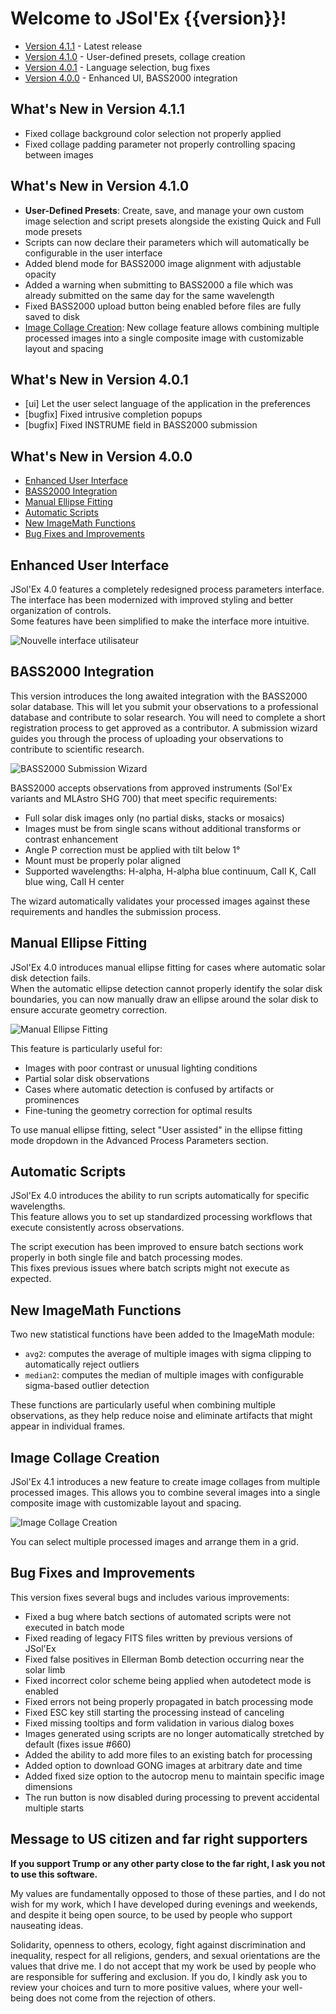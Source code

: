 # Welcome to JSol'Ex {{version}}!

- [Version 4.1.1](#whats-new-in-version-4-1-1) - Latest release
- [Version 4.1.0](#whats-new-in-version-4-1-0) - User-defined presets, collage creation
- [Version 4.0.1](#whats-new-in-version-4-0-1) - Language selection, bug fixes
- [Version 4.0.0](#whats-new-in-version-4-0-0) - Enhanced UI, BASS2000 integration

## What's New in Version 4.1.1

- Fixed collage background color selection not properly applied
- Fixed collage padding parameter not properly controlling spacing between images

## What's New in Version 4.1.0

- **User-Defined Presets**: Create, save, and manage your own custom image selection and script presets alongside the existing Quick and Full mode presets
- Scripts can now declare their parameters which will automatically be configurable in the user interface
- Added blend mode for BASS2000 image alignment with adjustable opacity
- Added a warning when submitting to BASS2000 a file which was already submitted on the same day for the same wavelength
- Fixed BASS2000 upload button being enabled before files are fully saved to disk
- [Image Collage Creation](#image-collage-creation): New collage feature allows combining multiple processed images into a single composite image with customizable layout and spacing

## What's New in Version 4.0.1

- [ui] Let the user select language of the application in the preferences
- [bugfix] Fixed intrusive completion popups
- [bugfix] Fixed INSTRUME field in BASS2000 submission

## What's New in Version 4.0.0

- [Enhanced User Interface](#enhanced-user-interface)
- [BASS2000 Integration](#bass2000-integration)
- [Manual Ellipse Fitting](#manual-ellipse-fitting)
- [Automatic Scripts](#automatic-scripts)
- [New ImageMath Functions](#new-imagemath-functions)
- [Bug Fixes and Improvements](#bug-fixes-and-improvements)

## Enhanced User Interface

JSol'Ex 4.0 features a completely redesigned process parameters interface.  
The interface has been modernized with improved styling and better organization of controls.  
Some features have been simplified to make the interface more intuitive.

![Nouvelle interface utilisateur](/docs/new-ui-en.png)

## BASS2000 Integration

This version introduces the long awaited integration with the BASS2000 solar database.
This will let you submit your observations to a professional database and contribute to solar research.
You will need to complete a short registration process to get approved as a contributor.
A submission wizard guides you through the process of uploading your observations to contribute to scientific research.

![BASS2000 Submission Wizard](/docs/bass2000-en.png)

BASS2000 accepts observations from approved instruments (Sol'Ex variants and MLAstro SHG 700) that meet specific requirements:
- Full solar disk images only (no partial disks, stacks or mosaics)
- Images must be from single scans without additional transforms or contrast enhancement
- Angle P correction must be applied with tilt below 1°
- Mount must be properly polar aligned
- Supported wavelengths: H-alpha, H-alpha blue continuum, CaII K, CaII blue wing, CaII H center

The wizard automatically validates your processed images against these requirements and handles the submission process.

## Manual Ellipse Fitting

JSol'Ex 4.0 introduces manual ellipse fitting for cases where automatic solar disk detection fails.  
When the automatic ellipse detection cannot properly identify the solar disk boundaries, you can now manually draw an ellipse around the solar disk to ensure accurate geometry correction.

![Manual Ellipse Fitting](/docs/assisted-fit-en.png)

This feature is particularly useful for:
- Images with poor contrast or unusual lighting conditions
- Partial solar disk observations
- Cases where automatic detection is confused by artifacts or prominences
- Fine-tuning the geometry correction for optimal results

To use manual ellipse fitting, select "User assisted" in the ellipse fitting mode dropdown in the Advanced Process Parameters section.

## Automatic Scripts

JSol'Ex 4.0 introduces the ability to run scripts automatically for specific wavelengths.  
This feature allows you to set up standardized processing workflows that execute consistently across observations.

The script execution has been improved to ensure batch sections work properly in both single file and batch processing modes.  
This fixes previous issues where batch scripts might not execute as expected.

## New ImageMath Functions

Two new statistical functions have been added to the ImageMath module:

- `avg2`: computes the average of multiple images with sigma clipping to automatically reject outliers
- `median2`: computes the median of multiple images with configurable sigma-based outlier detection

These functions are particularly useful when combining multiple observations, as they help reduce noise and eliminate artifacts that might appear in individual frames.

## Image Collage Creation

JSol'Ex 4.1 introduces a new feature to create image collages from multiple processed images.
This allows you to combine several images into a single composite image with customizable layout and spacing.

![Image Collage Creation](/docs/collage-interface-fr.jpg)

You can select multiple processed images and arrange them in a grid.

## Bug Fixes and Improvements

This version fixes several bugs and includes various improvements:

- Fixed a bug where batch sections of automated scripts were not executed in batch mode
- Fixed reading of legacy FITS files written by previous versions of JSol'Ex
- Fixed false positives in Ellerman Bomb detection occurring near the solar limb
- Fixed incorrect color scheme being applied when autodetect mode is enabled
- Fixed errors not being properly propagated in batch processing mode
- Fixed ESC key still starting the processing instead of canceling
- Fixed missing tooltips and form validation in various dialog boxes
- Images generated using scripts are no longer automatically stretched by default (fixes issue #660)
- Added the ability to add more files to an existing batch for processing
- Added option to download GONG images at arbitrary date and time
- Added fixed size option to the autocrop menu to maintain specific image dimensions
- The run button is now disabled during processing to prevent accidental multiple starts

## Message to US citizen and far right supporters

**If you support Trump or any other party close to the far right, I ask you not to use this software.**

My values are fundamentally opposed to those of these parties, and I do not wish for my work, which I have developed during evenings and weekends, and despite it being open source, to be used by people who support nauseating ideas.

Solidarity, openness to others, ecology, fight against discrimination and inequality, respect for all religions, genders, and sexual orientations are the values that drive me.
I do not accept that my work be used by people who are responsible for suffering and exclusion.
If you do, I kindly ask you to review your choices and turn to more positive values, where your well-being does not come from the rejection of others.
